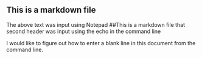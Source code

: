 ## This is a markdown file
The above text was input using Notepad
##This is a markdown file
that second header was input using the echo in the command line


I would like to figure out how to enter a blank line in this document from the command line.